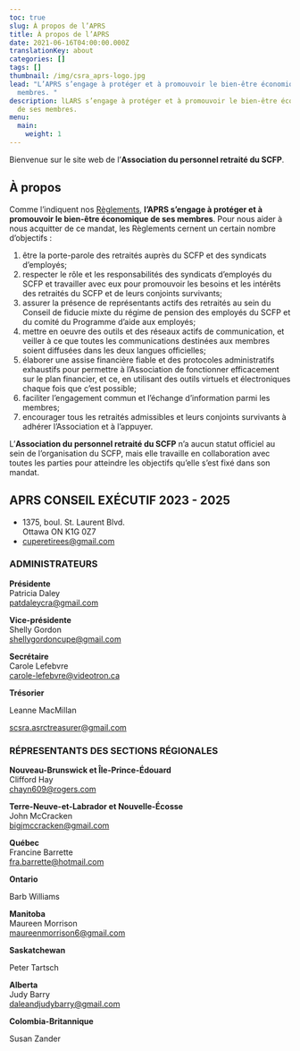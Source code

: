 ```yaml
---
toc: true
slug: À propos de l’APRS
title: À propos de l’APRS
date: 2021-06-16T04:00:00.000Z
translationKey: about
categories: []
tags: []
thumbnail: /img/csra_aprs-logo.jpg
lead: "L’APRS s’engage à protéger et à promouvoir le bien-être économique de ses
  membres. "
description: lLARS s’engage à protéger et à promouvoir le bien-être économique
  de ses membres.
menu:
  main:
    weight: 1
---
```

Bienvenue sur le site web de l’**Association du personnel retraité du SCFP**.

## À propos

Comme l’indiquent nos [Règlements](https://retraitesduscfp.ca/by-laws/), **l’APRS s’engage à protéger et à promouvoir le bien-être économique de ses membres**. Pour nous aider à nous acquitter de ce mandat, les Règlements cernent un certain nombre d’objectifs :

1. être la porte-parole des retraités auprès du SCFP et des syndicats d’employés;
2. respecter le rôle et les responsabilités des syndicats d’employés du SCFP et travailler avec eux pour promouvoir les besoins et les intérêts des retraités du SCFP et de leurs conjoints survivants;
3. assurer la présence de représentants actifs des retraités au sein du Conseil de fiducie mixte du régime de pension des employés du SCFP et du comité du Programme d’aide aux employés;
4. mettre en oeuvre des outils et des réseaux actifs de communication, et veiller à ce que toutes les communications destinées aux membres soient diffusées dans les deux langues officielles;
5. élaborer une assise financière fiable et des protocoles administratifs exhaustifs pour permettre à l’Association de fonctionner efficacement sur le plan financier, et ce, en utilisant des outils virtuels et électroniques chaque fois que c’est possible;
6. faciliter l’engagement commun et l’échange d’information parmi les membres;
7. encourager tous les retraités admissibles et leurs conjoints survivants à adhérer l’Association et à l’appuyer.

L’**Association du personnel retraité du SCFP** n’a aucun statut officiel au sein de l’organisation du SCFP, mais elle travaille en collaboration avec toutes les parties pour atteindre les objectifs qu’elle s’est fixé dans son mandat.

## APRS CONSEIL EXÉCUTIF 2023 - 2025

* 1375, boul. St. Laurent Blvd.\
  Ottawa ON K1G 0Z7
* cuperetirees@gmail.com

### ADMINISTRATEURS

**Présidente**\
Patricia Daley\
[patdaleycra@gmail.com](mailto:patdaleycra@gmail.com)

**Vice-présidente**\
Shelly Gordon\
[shellygordoncupe@gmail.com](mailto:shellygordoncupe@gmail.com)

**Secrétaire**\
Carole Lefebvre\
[carole-lefebvre@videotron.ca](mailto:carole-lefebvre@videotron.ca)

**Trésorier**

Leanne MacMillan

[scsra.asrctreasurer@gmail.com](mailto:scsra.asrctreasurer@gmail.com)

### RÉPRESENTANTS DES SECTIONS RÉGIONALES

**Nouveau-Brunswick et Île-Prince-Édouard**\
Clifford Hay\
[chayn609@rogers.com](mailto:chayn609@rogers.com)

**Terre-Neuve-et-Labrador et Nouvelle-Écosse**\
John McCracken\
[bigjmccracken@gmail.com](mailto:bigjmccracken@gmail.com)

**Québec**\
Francine Barrette\
[fra.barrette@hotmail.com](mailto:fra.barrette@hotmail.com)

**Ontario**

Barb Williams

**Manitoba**\
Maureen Morrison\
[maureenmorrison6@gmail.com](mailto:maureenmorrison6@gmail.com)

**Saskatchewan**

Peter Tartsch

**Alberta**\
Judy Barry\
[daleandjudybarry@gmail.com](mailto:daleandjudybarry@gmail.com)

**Colombia-Britannique**

Susan Zander